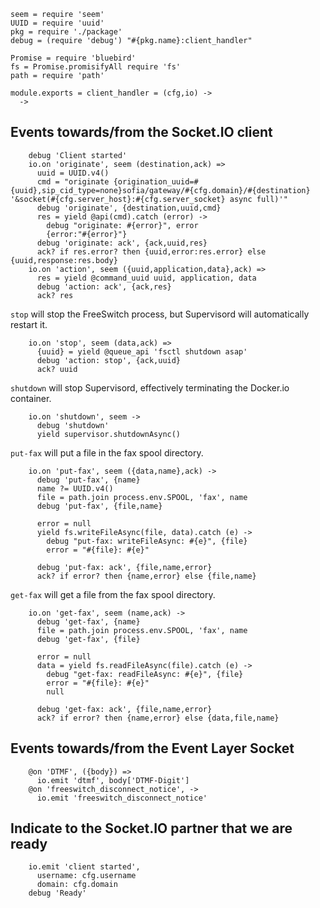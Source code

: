     seem = require 'seem'
    UUID = require 'uuid'
    pkg = require './package'
    debug = (require 'debug') "#{pkg.name}:client_handler"

    Promise = require 'bluebird'
    fs = Promise.promisifyAll require 'fs'
    path = require 'path'

    module.exports = client_handler = (cfg,io) ->
      ->

Events towards/from the Socket.IO client
----------------------------------------

        debug 'Client started'
        io.on 'originate', seem (destination,ack) =>
          uuid = UUID.v4()
          cmd = "originate {origination_uuid=#{uuid},sip_cid_type=none}sofia/gateway/#{cfg.domain}/#{destination} '&socket(#{cfg.server_host}:#{cfg.server_socket} async full)'"
          debug 'originate', {destination,uuid,cmd}
          res = yield @api(cmd).catch (error) ->
            debug "originate: #{error}", error
            {error:"#{error}"}
          debug 'originate: ack', {ack,uuid,res}
          ack? if res.error? then {uuid,error:res.error} else {uuid,response:res.body}
        io.on 'action', seem ({uuid,application,data},ack) =>
          res = yield @command_uuid uuid, application, data
          debug 'action: ack', {ack,res}
          ack? res

`stop` will stop the FreeSwitch process, but Supervisord will automatically restart it.

        io.on 'stop', seem (data,ack) =>
          {uuid} = yield @queue_api 'fsctl shutdown asap'
          debug 'action: stop', {ack,uuid}
          ack? uuid

`shutdown` will stop Supervisord, effectively terminating the Docker.io container.

        io.on 'shutdown', seem ->
          debug 'shutdown'
          yield supervisor.shutdownAsync()

`put-fax` will put a file in the fax spool directory.

        io.on 'put-fax', seem ({data,name},ack) ->
          debug 'put-fax', {name}
          name ?= UUID.v4()
          file = path.join process.env.SPOOL, 'fax', name
          debug 'put-fax', {file,name}

          error = null
          yield fs.writeFileAsync(file, data).catch (e) ->
            debug "put-fax: writeFileAsync: #{e}", {file}
            error = "#{file}: #{e}"

          debug 'put-fax: ack', {file,name,error}
          ack? if error? then {name,error} else {file,name}

`get-fax` will get a file from the fax spool directory.

        io.on 'get-fax', seem (name,ack) ->
          debug 'get-fax', {name}
          file = path.join process.env.SPOOL, 'fax', name
          debug 'get-fax', {file}

          error = null
          data = yield fs.readFileAsync(file).catch (e) ->
            debug "get-fax: readFileAsync: #{e}", {file}
            error = "#{file}: #{e}"
            null

          debug 'get-fax: ack', {file,name,error}
          ack? if error? then {name,error} else {data,file,name}

Events towards/from the Event Layer Socket
------------------------------------------

        @on 'DTMF', ({body}) =>
          io.emit 'dtmf', body['DTMF-Digit']
        @on 'freeswitch_disconnect_notice', ->
          io.emit 'freeswitch_disconnect_notice'

Indicate to the Socket.IO partner that we are ready
---------------------------------------------------

        io.emit 'client started',
          username: cfg.username
          domain: cfg.domain
        debug 'Ready'
